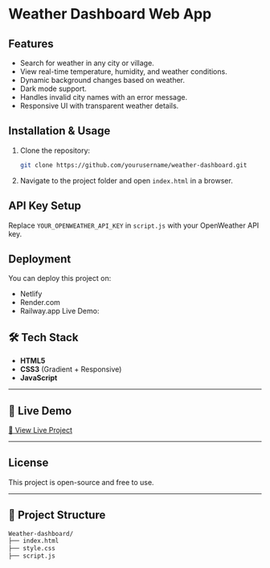 # Weather Dashboard Web App

## Features
- Search for weather in any city or village.
- View real-time temperature, humidity, and weather conditions.
- Dynamic background changes based on weather.
- Dark mode support.
- Handles invalid city names with an error message.
- Responsive UI with transparent weather details.

## Installation & Usage
1. Clone the repository:
   ```sh
   git clone https://github.com/yourusername/weather-dashboard.git
   ```
2. Navigate to the project folder and open `index.html` in a browser.

## API Key Setup
Replace `YOUR_OPENWEATHER_API_KEY` in `script.js` with your OpenWeather API key.

## Deployment
You can deploy this project on:
- Netlify
- Render.com
- Railway.app
Live Demo:
## 🛠️ Tech Stack

- **HTML5**
- **CSS3** (Gradient + Responsive)
- **JavaScript**

---

## 🚀 Live Demo

[🔗 View Live Project](https://kavi-22.github.io/Weather-Dashboard/)

---

## License
This project is open-source and free to use.

---

## 📁 Project Structure

```bash
Weather-dashboard/
├── index.html
├── style.css
├── script.js

